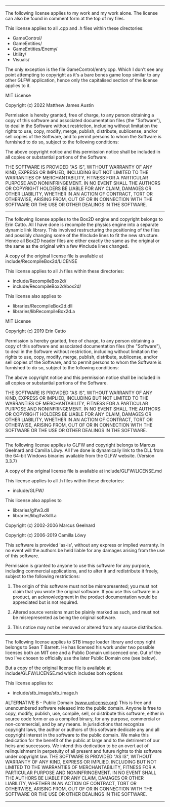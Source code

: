
---



The following license applies to my work and my work alone.
The license can also be found in comment form at the top of my files.

This license applies to all .cpp and .h files within these directories:
- GameControl/
- GameEntities/
- GameEntities/Enemy/
- Utility/
- Visuals/

The only exception is the file GameControl/entry.cpp.
Which I don't see any point attempting to copyright as it's a bare bones game loop similar to any other GLFW application,
hence only the capitalised section of the license applies to it.



MIT License

Copyright (c) 2022 Matthew James Austin

Permission is hereby granted, free of charge, to any person obtaining a copy
of this software and associated documentation files (the "Software"), to deal
in the Software without restriction, including without limitation the rights
to use, copy, modify, merge, publish, distribute, sublicense, and/or sell
copies of the Software, and to permit persons to whom the Software is
furnished to do so, subject to the following conditions:

The above copyright notice and this permission notice shall be included in all
copies or substantial portions of the Software.

THE SOFTWARE IS PROVIDED "AS IS", WITHOUT WARRANTY OF ANY KIND, EXPRESS OR
IMPLIED, INCLUDING BUT NOT LIMITED TO THE WARRANTIES OF MERCHANTABILITY,
FITNESS FOR A PARTICULAR PURPOSE AND NONINFRINGEMENT. IN NO EVENT SHALL THE
AUTHORS OR COPYRIGHT HOLDERS BE LIABLE FOR ANY CLAIM, DAMAGES OR OTHER
LIABILITY, WHETHER IN AN ACTION OF CONTRACT, TORT OR OTHERWISE, ARISING FROM,
OUT OF OR IN CONNECTION WITH THE SOFTWARE OR THE USE OR OTHER DEALINGS IN THE
SOFTWARE.



---



The following license applies to the Box2D engine and copyright belongs to Erin Catto.
All I have done is recompile the physics engine into a separate dynamic link library.
This involved restructuring the positioning of the files and possibly changing some of the #include lines to fit the new structure.
Hence all Box2D header files are either exactly the same as the original or the same as the original with a few #include lines changed.

A copy of the original license file is available at include/RecompileBox2d/LICENSE

This license applies to all .h files within these directories:
- include/RecompileBox2d/
- include/RecompileBox2d/box2d/


This license also applies to 
- libraries/RecompileBox2d.dll
- libraries/libRecompileBox2d.a



MIT License

Copyright (c) 2019 Erin Catto

Permission is hereby granted, free of charge, to any person obtaining a copy
of this software and associated documentation files (the "Software"), to deal
in the Software without restriction, including without limitation the rights
to use, copy, modify, merge, publish, distribute, sublicense, and/or sell
copies of the Software, and to permit persons to whom the Software is
furnished to do so, subject to the following conditions:

The above copyright notice and this permission notice shall be included in all
copies or substantial portions of the Software.

THE SOFTWARE IS PROVIDED "AS IS", WITHOUT WARRANTY OF ANY KIND, EXPRESS OR
IMPLIED, INCLUDING BUT NOT LIMITED TO THE WARRANTIES OF MERCHANTABILITY,
FITNESS FOR A PARTICULAR PURPOSE AND NONINFRINGEMENT. IN NO EVENT SHALL THE
AUTHORS OR COPYRIGHT HOLDERS BE LIABLE FOR ANY CLAIM, DAMAGES OR OTHER
LIABILITY, WHETHER IN AN ACTION OF CONTRACT, TORT OR OTHERWISE, ARISING FROM,
OUT OF OR IN CONNECTION WITH THE SOFTWARE OR THE USE OR OTHER DEALINGS IN THE
SOFTWARE.



---



The following license applies to GLFW and copyright belongs to Marcus Geelnard and Camilla Löwy.
All I've done is dynamically link to the DLL from the 64-bit Windows binaries available from the GLFW website.
(Version 3.3.7)

A copy of the original license file is available at include/GLFW/LICENSE.md

This license applies to all .h files within these directories:
- include/GLFW/

This license also applies to 
- libraries/glfw3.dll
- libraries/libglfw3dll.a



Copyright (c) 2002-2006 Marcus Geelnard

Copyright (c) 2006-2019 Camilla Löwy

This software is provided 'as-is', without any express or implied
warranty. In no event will the authors be held liable for any damages
arising from the use of this software.

Permission is granted to anyone to use this software for any purpose,
including commercial applications, and to alter it and redistribute it
freely, subject to the following restrictions:

1. The origin of this software must not be misrepresented; you must not
   claim that you wrote the original software. If you use this software
   in a product, an acknowledgment in the product documentation would
   be appreciated but is not required.

2. Altered source versions must be plainly marked as such, and must not
   be misrepresented as being the original software.

3. This notice may not be removed or altered from any source
   distribution.



---



The following license applies to STB image loader library and copy right belongs to Sean T Barrett.
He has licensed his work under two possible licenses both an MIT one and a Public Domain unliscenced one.
Out of the two I've chosen to officially use the later Public Domain one (see below).

But a copy of the original license file is available at include/GLFW/LICENSE.md which includes both options

This license applies to:
- include/stb_image/stb_image.h



ALTERNATIVE B - Public Domain (www.unlicense.org)
This is free and unencumbered software released into the public domain.
Anyone is free to copy, modify, publish, use, compile, sell, or distribute this
software, either in source code form or as a compiled binary, for any purpose,
commercial or non-commercial, and by any means.
In jurisdictions that recognize copyright laws, the author or authors of this
software dedicate any and all copyright interest in the software to the public
domain. We make this dedication for the benefit of the public at large and to
the detriment of our heirs and successors. We intend this dedication to be an
overt act of relinquishment in perpetuity of all present and future rights to
this software under copyright law.
THE SOFTWARE IS PROVIDED "AS IS", WITHOUT WARRANTY OF ANY KIND, EXPRESS OR
IMPLIED, INCLUDING BUT NOT LIMITED TO THE WARRANTIES OF MERCHANTABILITY,
FITNESS FOR A PARTICULAR PURPOSE AND NONINFRINGEMENT. IN NO EVENT SHALL THE
AUTHORS BE LIABLE FOR ANY CLAIM, DAMAGES OR OTHER LIABILITY, WHETHER IN AN
ACTION OF CONTRACT, TORT OR OTHERWISE, ARISING FROM, OUT OF OR IN CONNECTION
WITH THE SOFTWARE OR THE USE OR OTHER DEALINGS IN THE SOFTWARE.



---
